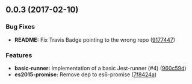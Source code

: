 <a name="0.0.3"></a>
## 0.0.3 (2017-02-10)


### Bug Fixes

* **README:** Fix Travis Badge pointing to the wrong repo ([9177447](https://github.io/stryker-mutator/stryker-jest-runner/commit/9177447))


### Features

* **basic-runner:** Implementation of a basic Jest-runner  (#4) ([960c59d](https://github.io/stryker-mutator/stryker-jest-runner/commit/960c59d))
* **es2015-promise:** Remove dep to es6-promise ([7f8424a](https://github.io/stryker-mutator/stryker-jest-runner/commit/7f8424a))

